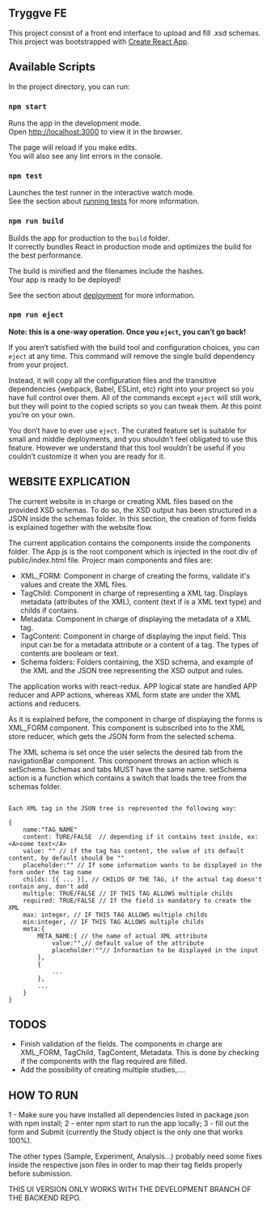 ## Tryggve FE

This project consist of a front end interface to upload and fill .xsd schemas.
This project was bootstrapped with [Create React App](https://github.com/facebook/create-react-app).

## Available Scripts

In the project directory, you can run:

### `npm start`

Runs the app in the development mode.<br />
Open [http://localhost:3000](http://localhost:3000) to view it in the browser.

The page will reload if you make edits.<br />
You will also see any lint errors in the console.

### `npm test`

Launches the test runner in the interactive watch mode.<br />
See the section about [running tests](https://facebook.github.io/create-react-app/docs/running-tests) for more information.

### `npm run build`

Builds the app for production to the `build` folder.<br />
It correctly bundles React in production mode and optimizes the build for the best performance.

The build is minified and the filenames include the hashes.<br />
Your app is ready to be deployed!

See the section about [deployment](https://facebook.github.io/create-react-app/docs/deployment) for more information.

### `npm run eject`

**Note: this is a one-way operation. Once you `eject`, you can’t go back!**

If you aren’t satisfied with the build tool and configuration choices, you can `eject` at any time. This command will remove the single build dependency from your project.

Instead, it will copy all the configuration files and the transitive dependencies (webpack, Babel, ESLint, etc) right into your project so you have full control over them. All of the commands except `eject` will still work, but they will point to the copied scripts so you can tweak them. At this point you’re on your own.

You don’t have to ever use `eject`. The curated feature set is suitable for small and middle deployments, and you shouldn’t feel obligated to use this feature. However we understand that this tool wouldn’t be useful if you couldn’t customize it when you are ready for it.

## WEBSITE EXPLICATION

The current website is in charge or creating XML files based on the provided XSD schemas. To do so, the XSD output has been structured in a JSON inside the schemas folder. In this section, the creation of form fields is explained together with the website flow.

The current application contains the components inside the components folder. The App.js is the root component which is injected in the root div of public/index.html file. Projecr main components and files are:

- XML_FORM: Component in charge of creating the forms, validate it's values and create the XML files.
- TagChild: Component in charge of representing a XML tag. Displays metadata (attributes of the XML), content  (text if is a XML text type) and childs if contains.
- Metadata: Component in charge of displaying the metadata of a XML tag.
- TagContent: Component in charge of displaying the input field. This input can be for a metadata attribute or a content of a tag. The types of contents are booleam or text.
- Schema folders: Folders containing, the XSD schema, and example of the XML and the JSON tree representing the XSD output and rules.


The application works with react-redux. APP logical state are handled  APP reducer and APP actions, whereas XML form state are under the XML actions and reducers.

As it is explained before, the component in charge of displaying the forms is XML_FORM component. This component is subscribed into to the XML store reducer, which gets the JSON form from the selected schema.

The XML schema is set once the user selects the desired tab from the navigationBar component. This component throws an action which is setSchema. Schemas and tabs MUST have the same name. setSchema action is a function which contains a switch that loads the tree from the schemas folder.

```

Each XML tag in the JSON tree is represented the following way:

{
    name:"TAG_NAME"
    content: TURE/FALSE  // depending if it contains text inside, ex: <A>some text</A>
    value: "" // if the tag has content, the value of its default content, by default should be ""
    placeholder:"" // If some information wants to be displayed in the form under the tag name
    childs: [{ ... }], // CHILDS OF THE TAG, if the actual tag doesn't contain any, don't add
    multiple: TRUE/FALSE // IF THIS TAG ALLOWS multiple childs 
    required: TRUE/FALSE // If the field is mandatory to create the XML 
    max: integer, // IF THIS TAG ALLOWS multiple childs 
    min:integer, // IF THIS TAG ALLOWS multiple childs 
    meta:{
        META_NAME:{ // the name of actual XML attribute
            value:"",// default value of the attribute
            placeholder:""// Information to be displayed in the input
        },
        {
            ...
        },
        ...
    }
}
```

## TODOS

- Finish validation of the fields. The components in charge are XML_FORM, TagChild, TagContent, Metadata. This is done by checking if the components with the flag required are filled.
- Add the possibility of creating multiple studies,....

## HOW TO RUN

1 - Make sure you have installed all dependencies listed in package.json with npm install;
2 - enter npm start to run the app locally;
3 - fill out the form and Submit (currently the Study object is the only one that works 100%).

The other types (Sample, Experiment, Analysis...) probably need some fixes inside
the respective json files in order to map their tag fields properly before submission.

THIS UI VERSION ONLY WORKS WITH THE DEVELOPMENT BRANCH OF THE BACKEND REPO. 